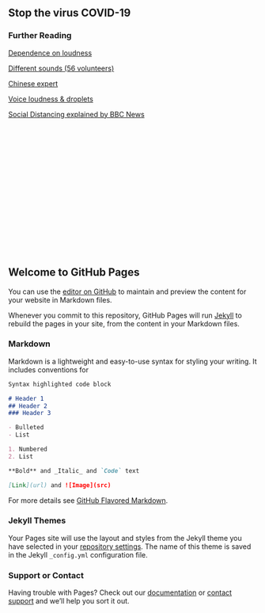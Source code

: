## Stop the virus COVID-19

### Further Reading

[Dependence on loudness](https://www.ncbi.nlm.nih.gov/pubmed/30787335)
 
[Different sounds (56 volunteers)](https://www.ncbi.nlm.nih.gov/pubmed/31986165)

[Chinese expert](https://www.youtube.com/watch?v=F5YVufqV8rs)

[Voice loudness & droplets](https://www.nature.com/articles/s41598-019-38808-z.pdf)

[Social Distancing explained by BBC News](https://www.bbc.com/news/av/embed/p0873n8r/51966112)


<br/><br/><br/><br/><br/><br/><br/><br/><br/><br/><br/><br/><br/><br/><br/>
## Welcome to GitHub Pages

You can use the [editor on GitHub](https://github.com/stoptheviruscovid19/stoptheviruscovid19.github.io/edit/master/index.md) to maintain and preview the content for your website in Markdown files.

Whenever you commit to this repository, GitHub Pages will run [Jekyll](https://jekyllrb.com/) to rebuild the pages in your site, from the content in your Markdown files.

### Markdown

Markdown is a lightweight and easy-to-use syntax for styling your writing. It includes conventions for

```markdown
Syntax highlighted code block

# Header 1
## Header 2
### Header 3

- Bulleted
- List

1. Numbered
2. List

**Bold** and _Italic_ and `Code` text

[Link](url) and ![Image](src)
```

For more details see [GitHub Flavored Markdown](https://guides.github.com/features/mastering-markdown/).

### Jekyll Themes

Your Pages site will use the layout and styles from the Jekyll theme you have selected in your [repository settings](https://github.com/stoptheviruscovid19/stoptheviruscovid19.github.io/settings). The name of this theme is saved in the Jekyll `_config.yml` configuration file.

### Support or Contact

Having trouble with Pages? Check out our [documentation](https://help.github.com/categories/github-pages-basics/) or [contact support](https://github.com/contact) and we’ll help you sort it out.
